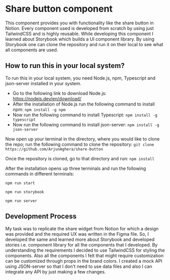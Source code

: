 # Share button component

This component provides you with functionality like the share button in Notion. Every component used is developed from scratch by using just TailwindCSS and is highly reusable. While developing this component I learned about Storybook which builds a UI component library. By using Storybook one can clone the repository and run it on their local to see what all components are used.

## How to run this in your local system?

To run this in your local system, you need Node.js, npm, Typescript and json-server installed in your system.

- Go to the following link to download Node.js: https://nodejs.dev/en/download/
- After the installation of Node.js run the following command to install npm: `npm install -g npm`
- Now run the following command to install Typescript: `npm install -g typescript`
- Now run the following command to install json-server: `npm install -g json-server`

Now open up your terminal in the directory, where you would like to clone the repo; run the following command to clone the repository: `git clone https://github.com/ArjunAghera/share-button`

Once the repository is cloned, go to that directory and run: `npm install`

After the installation opens up three terminals and run the following commands in different terminals:

```
npm run start

npm run storybook

npm run server
```

## Development Process

My task was to replicate the share widget from Notion for which a design was provided and the required UX was written in the Figma file. So, I developed the same and learned more about Storybook and developed stories i.e. component library for all the components that I developed.
By understanding the requirements I decided to use TailwindCSS for styling the components. Also all the components I felt that might require customization can be customized through props in the brand colors. I created a mock API using JSON-server so that I don't need to use data files and also I can integrate any API by just making a few changes.
